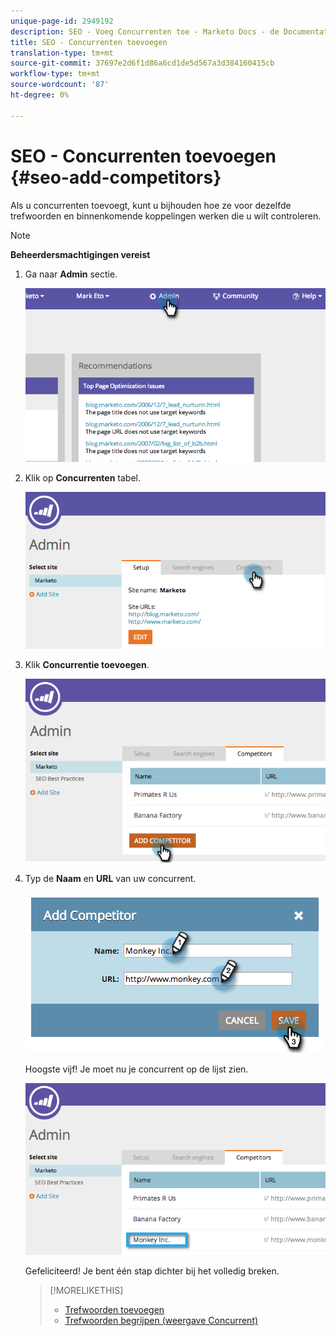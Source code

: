 ```yaml
---
unique-page-id: 2949192
description: SEO - Voeg Concurrenten toe - Marketo Docs - de Documentatie van het Product
title: SEO - Concurrenten toevoegen
translation-type: tm+mt
source-git-commit: 37697e2d6f1d86a6cd1de5d567a3d384160415cb
workflow-type: tm+mt
source-wordcount: '87'
ht-degree: 0%

---
```



# SEO - Concurrenten toevoegen {#seo-add-competitors}

Als u concurrenten toevoegt, kunt u bijhouden hoe ze voor dezelfde trefwoorden en binnenkomende koppelingen werken die u wilt controleren.

>[!NOTE]
>
>**Beheerdersmachtigingen vereist**

1. Ga naar **Admin** sectie.

   ![](assets/image2014-9-17-21-3a12-3a15.png)

1. Klik op **Concurrenten** tabel.

   ![](assets/image2014-9-17-21-3a12-3a31.png)

1. Klik **Concurrentie toevoegen**.

   ![](assets/image2014-9-17-21-3a12-3a38.png)

1. Typ de **Naam** en **URL** van uw concurrent.

   ![](assets/image2014-9-17-21-3a13-3a5.png)

   Hoogste vijf! Je moet nu je concurrent op de lijst zien.

   ![](assets/image2014-9-17-21-3a13-3a14.png)

   Gefeliciteerd! Je bent één stap dichter bij het volledig breken.

   >[!MORELIKETHIS]
   >
   >* [Trefwoorden toevoegen](/help/marketo//product-docs/additional-apps/seo/keywords/seo-add-keywords.md)
   >* [Trefwoorden begrijpen (weergave Concurrent)](/help/marketo/product-docs/additional-apps/seo/keywords/seo-understanding-keywords.md)

